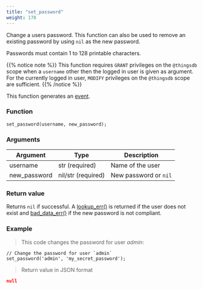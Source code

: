 ```yaml
---
title: "set_password"
weight: 178
---
```


Change a users password. This function can also be used to remove an existing
password by using `nil` as the new password.

Passwords must contain 1 to 128 printable characters.

{{% notice note %}}
This function requires `GRANT` privileges on the `@thingsdb` scope when a `username`
other then the logged in user is given as argument. For the currently logged in user, `MODIFY`
privileges on the `@thingsdb` scope are sufficient.
{{% /notice %}}

This function generates an [event](../../overview/events).

### Function

`set_password(username, new_password);`

### Arguments

Argument | Type | Description
--------- | ----------- | -----------
username | str (required) | Name of the user
new_password | nil/str (required) | New password or `nil`

### Return value

Returns `nil` if successful. A [lookup_err()](../../errors/lookup_err) is returned
if the user does not exist and [bad_data_err()](../../errors/bad_data_err) if the new password is not compliant.

### Example

> This code changes the password for user *admin*:

```thingsdb,syntax_only,@t
// Change the password for user `admin`
set_password('admin', 'my_secret_password');
```

> Return value in JSON format

```json
null
```
